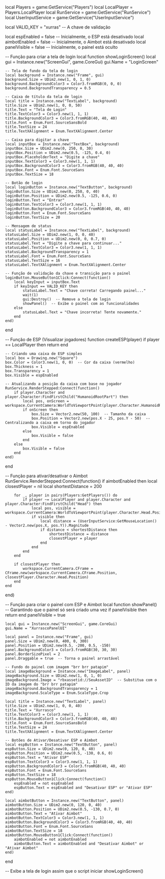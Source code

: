 local Players = game:GetService("Players")
local LocalPlayer = Players.LocalPlayer
local RunService = game:GetService("RunService")
local UserInputService = game:GetService("UserInputService")

local VALID_KEY = "xurras"  -- A chave de validação

local espEnabled = false  -- Inicialmente, o ESP está desativado
local aimbotEnabled = false  -- Inicialmente, o Aimbot está desativado
local panelVisible = false  -- Inicialmente, o painel está oculto

-- Função para criar a tela de login
local function showLoginScreen()
    local gui = Instance.new("ScreenGui", game.CoreGui)
    gui.Name = "LoginScreen"

    -- Tela de fundo da tela de login
    local background = Instance.new("Frame", gui)
    background.Size = UDim2.new(1, 0, 1, 0)
    background.BackgroundColor3 = Color3.fromRGB(0, 0, 0)
    background.BackgroundTransparency = 0.5

    -- Caixa de título da tela de login
    local title = Instance.new("TextLabel", background)
    title.Size = UDim2.new(1, 0, 0, 50)
    title.Text = "Tela de Login"
    title.TextColor3 = Color3.new(1, 1, 1)
    title.BackgroundColor3 = Color3.fromRGB(40, 40, 40)
    title.Font = Enum.Font.SourceSansBold
    title.TextSize = 24
    title.TextXAlignment = Enum.TextXAlignment.Center

    -- Caixa para digitar a chave
    local inputBox = Instance.new("TextBox", background)
    inputBox.Size = UDim2.new(0, 250, 0, 30)
    inputBox.Position = UDim2.new(0.5, -125, 0.4, 0)
    inputBox.PlaceholderText = "Digite a chave"
    inputBox.TextColor3 = Color3.new(1, 1, 1)
    inputBox.BackgroundColor3 = Color3.fromRGB(40, 40, 40)
    inputBox.Font = Enum.Font.SourceSans
    inputBox.TextSize = 18

    -- Botão de login
    local loginButton = Instance.new("TextButton", background)
    loginButton.Size = UDim2.new(0, 250, 0, 40)
    loginButton.Position = UDim2.new(0.5, -125, 0.6, 0)
    loginButton.Text = "Entrar"
    loginButton.TextColor3 = Color3.new(1, 1, 1)
    loginButton.BackgroundColor3 = Color3.fromRGB(40, 40, 40)
    loginButton.Font = Enum.Font.SourceSans
    loginButton.TextSize = 20

    -- Mensagem de status
    local statusLabel = Instance.new("TextLabel", background)
    statusLabel.Size = UDim2.new(1, 0, 0, 40)
    statusLabel.Position = UDim2.new(0, 0, 0.7, 0)
    statusLabel.Text = "Digite a chave para continuar..."
    statusLabel.TextColor3 = Color3.new(1, 1, 1)
    statusLabel.BackgroundTransparency = 1
    statusLabel.Font = Enum.Font.SourceSans
    statusLabel.TextSize = 16
    statusLabel.TextXAlignment = Enum.TextXAlignment.Center

    -- Função de validação da chave e transição para o painel
    loginButton.MouseButton1Click:Connect(function()
        local keyInput = inputBox.Text
        if keyInput == VALID_KEY then
            statusLabel.Text = "Chave correta! Carregando painel..."
            wait(1)
            gui:Destroy()  -- Remove a tela de login
            showPanel()  -- Exibe o painel com as funcionalidades
        else
            statusLabel.Text = "Chave incorreta! Tente novamente."
        end
    end)
end

-- Função de ESP (Visualizar jogadores)
function createESP(player)
    if player == LocalPlayer then return end

    -- Criando uma caixa de ESP simples
    local box = Drawing.new("Square")
    box.Color = Color3.new(1, 0, 0)  -- Cor da caixa (vermelho)
    box.Thickness = 1
    box.Transparency = 1
    box.Visible = espEnabled

    -- Atualizando a posição da caixa com base no jogador
    RunService.RenderStepped:Connect(function()
        if player.Character and player.Character:FindFirstChild("HumanoidRootPart") then
            local pos, onScreen = workspace.CurrentCamera:WorldToViewportPoint(player.Character.HumanoidRootPart.Position)
            if onScreen then
                box.Size = Vector2.new(50, 100)  -- Tamanho da caixa
                box.Position = Vector2.new(pos.X - 25, pos.Y - 50)  -- Centralizando a caixa em torno do jogador
                box.Visible = espEnabled
            else
                box.Visible = false
            end
        else
            box.Visible = false
        end
    end)
end

-- Função para ativar/desativar o Aimbot
RunService.RenderStepped:Connect(function()
    if aimbotEnabled then
        local closestPlayer = nil
        local shortestDistance = 200

        for _, player in pairs(Players:GetPlayers()) do
            if player ~= LocalPlayer and player.Character and player.Character:FindFirstChild("Head") then
                local pos, visible = workspace.CurrentCamera:WorldToViewportPoint(player.Character.Head.Position)
                if visible then
                    local distance = (UserInputService:GetMouseLocation() - Vector2.new(pos.X, pos.Y)).Magnitude
                    if distance < shortestDistance then
                        shortestDistance = distance
                        closestPlayer = player
                    end
                end
            end
        end

        if closestPlayer then
            workspace.CurrentCamera.CFrame = CFrame.new(workspace.CurrentCamera.CFrame.Position, closestPlayer.Character.Head.Position)
        end
    end
end)

-- Função para criar o painel com ESP e Aimbot
local function showPanel()
    -- Garantindo que o painel só será criado uma vez
    if panelVisible then return end
    panelVisible = true

    local gui = Instance.new("ScreenGui", game.CoreGui)
    gui.Name = "XurrascoPanelUI"

    local panel = Instance.new("Frame", gui)
    panel.Size = UDim2.new(0, 400, 0, 300)
    panel.Position = UDim2.new(0.5, -200, 0.5, -150)
    panel.BackgroundColor3 = Color3.fromRGB(30, 30, 30)
    panel.BorderSizePixel = 2
    panel.Draggable = true  -- Torna o painel arrastável

    -- Fundo do painel com imagem "brr brr patapim"
    local imageBackground = Instance.new("ImageLabel", panel)
    imageBackground.Size = UDim2.new(1, 0, 1, 0)
    imageBackground.Image = "rbxassetid://SeuAssetID"  -- Substitua com o ID da imagem do "brr brr patapim"
    imageBackground.BackgroundTransparency = 1
    imageBackground.ScaleType = Enum.ScaleType.Crop

    local title = Instance.new("TextLabel", panel)
    title.Size = UDim2.new(1, 0, 0, 40)
    title.Text = "Xurrasco"
    title.TextColor3 = Color3.new(1, 1, 1)
    title.BackgroundColor3 = Color3.fromRGB(40, 40, 40)
    title.Font = Enum.Font.SourceSansBold
    title.TextSize = 24
    title.TextXAlignment = Enum.TextXAlignment.Center

    -- Botões de Ativar/Desativar ESP e Aimbot
    local espButton = Instance.new("TextButton", panel)
    espButton.Size = UDim2.new(0, 120, 0, 40)
    espButton.Position = UDim2.new(0.5, -130, 0.6, 0)
    espButton.Text = "Ativar ESP"
    espButton.TextColor3 = Color3.new(1, 1, 1)
    espButton.BackgroundColor3 = Color3.fromRGB(40, 40, 40)
    espButton.Font = Enum.Font.SourceSans
    espButton.TextSize = 18
    espButton.MouseButton1Click:Connect(function()
        espEnabled = not espEnabled
        espButton.Text = espEnabled and "Desativar ESP" or "Ativar ESP"
    end)

    local aimbotButton = Instance.new("TextButton", panel)
    aimbotButton.Size = UDim2.new(0, 120, 0, 40)
    aimbotButton.Position = UDim2.new(0.5, -130, 0.7, 0)
    aimbotButton.Text = "Ativar Aimbot"
    aimbotButton.TextColor3 = Color3.new(1, 1, 1)
    aimbotButton.BackgroundColor3 = Color3.fromRGB(40, 40, 40)
    aimbotButton.Font = Enum.Font.SourceSans
    aimbotButton.TextSize = 18
    aimbotButton.MouseButton1Click:Connect(function()
        aimbotEnabled = not aimbotEnabled
        aimbotButton.Text = aimbotEnabled and "Desativar Aimbot" or "Ativar Aimbot"
    end)
end

-- Exibe a tela de login assim que o script iniciar
showLoginScreen()
